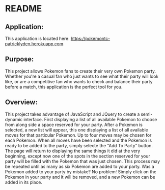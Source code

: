 # README

## Application:<br>
This application is located here: https://pokemontc-patricklyden.herokuapp.com

## Purpose:<br>
This project allows Pokemon fans to create their very own Pokemon party.  Whether you're a casual fan who just wants to see what their party will look like, or are a competitive fan who wants to check and balance their party before a match, this application is the perfect tool for you.

## Overview:<br>
This project takes advantage of JavaScript and JQuery to create a semi-dynamic interface.  First displaying a list of all available Pokemon to choose from along side a space reserved for your party.  After a Pokemon is selected, a new list will appear, this one displaying a list of all available moves for that particular Pokemon.  Up to four moves may be chosen for each Pokemon.  When all moves have been selected and the Pokemon is ready to be added to the party, simply selecte the "Add To Party" button.  The page will return to displaying the same things it did at the very beginning, except now one of the spots in the section reserved for your party will be filled with the Pokemon that was just chosen.  This process may be repeated until as many as six Pokemon are added to your party. Was a Pokemon added to your party by mistake?  No problem!  Simply click on the Pokemon in your party and it will be removed, and a new Pokemon can be added in its place.


